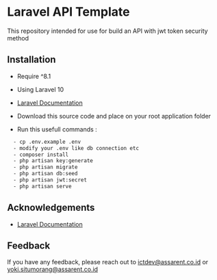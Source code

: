 
# Laravel API Template

This repository intended for use for build an API with jwt token security method

## Installation

 - Require ^8.1
 - Using Laravel 10

 - [Laravel Documentation](https://laravel.com/) 
 - Download this source code and place on your root application folder
 - Run this usefull commands :

```bash
  - cp .env.example .env
  - modify your .env like db connection etc
  - composer install
  - php artisan key:generate
  - php artisan migrate
  - php artisan db:seed
  - php artisan jwt:secret
  - php artisan serve

```


## Acknowledgements

 - [Laravel Documentation](https://laravel.com/) 

## Feedback

If you have any feedback, please reach out to ictdev@assarent.co.id or yoki.situmorang@assarent.co.id
